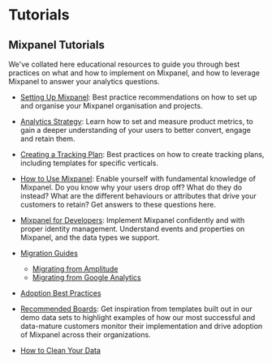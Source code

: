 # Tutorials

## Mixpanel Tutorials
We've collated here educational resources to guide you through best practices on what and how to implement on Mixpanel, and how to leverage Mixpanel to answer your analytics questions. 

- [Setting Up Mixpanel](/docs/other-bits/tutorials/setting-up-mixpanel): Best practice recommendations on how to set up and organise your Mixpanel organisation and projects. 

- [Analytics Strategy](/docs/other-bits/tutorials/analytics-strategy): Learn how to set and measure product metrics, to gain a deeper understanding of your users to better convert, engage and retain them.

- [Creating a Tracking Plan](/docs/other-bits/tutorials/creating-a-tracking-plan): Best practices on how to create tracking plans, including templates for specific verticals.

- [How to Use Mixpanel](/docs/other-bits/tutorials/mixpanel-analysis/): Enable yourself with fundamental knowledge of Mixpanel. Do you know why your users drop off? What do they do instead? What are the different behaviours or attributes that drive your customers to retain? Get answers to these questions here. 

- [Mixpanel for Developers](/docs/other-bits/tutorials/developers/): Implement Mixpanel confidently and with proper identity management. Understand events and properties on Mixpanel, and the data types we support.

- [Migration Guides](/docs/other-bits/tutorials/migration-guides)
  - [Migrating from Amplitude](/docs/other-bits/tutorials/migration-guides/migrating-to-mixpanel-from-amplitude)
  - [Migrating from Google Analytics](/docs/other-bits/tutorials/migration-guides/migrating-to-mixpanel-from-google-analytics)

- [Adoption Best Practices](/docs/other-bits/tutorials/adoption-reference-guide)
  
- [Recommended Boards](/docs/other-bits/tutorials/recommended-boards): Get inspiration from templates built out in our demo data sets to highlight examples of how our most successful and data-mature customers monitor their implementation and drive adoption of Mixpanel across their organizations.

- [How to Clean Your Data](/docs/other-bits/tutorials/how-to-clean-your-data)


 

